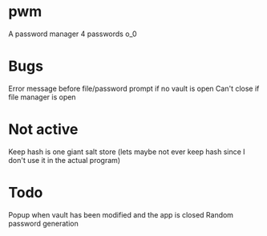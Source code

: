 # pwm
A password manager 4 passwords o_0

# Bugs
Error message before file/password prompt if no vault is open
Can't close if file manager is open

# Not active
Keep hash is one giant salt store (lets maybe not ever keep hash since I don't use it in the actual program)

# Todo
Popup when vault has been modified and the app is closed
Random password generation

